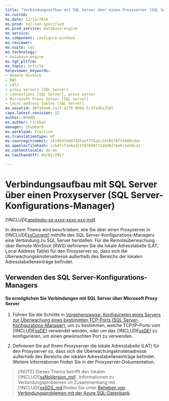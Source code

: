 ```yaml
---
title: "Verbindungsaufbau mit SQL Server über einen Proxyserver (SQL Server-Konfigurations-Manager) | Microsoft-Dokumentation"
ms.custom: 
ms.date: 12/15/2016
ms.prod: sql-non-specified
ms.prod_service: database-engine
ms.service: 
ms.component: configure-windows
ms.reviewer: 
ms.suite: sql
ms.technology:
- database-engine
ms.tgt_pltfrm: 
ms.topic: article
helpviewer_keywords:
- Remote WinSock
- RWS
- LATs
- proxy servers [SQL Server]
- connections [SQL Server], proxy server
- Microsoft Proxy Server [SQL Server]
- local address tables [SQL Server]
ms.assetid: 39714de0-2a1f-4179-9091-5c3fa4612545
caps.latest.revision: 22
author: BYHAM
ms.author: rickbyh
manager: jhubbard
ms.workload: Inactive
ms.translationtype: HT
ms.sourcegitcommit: 1419847dd47435cef775a2c55c0578ff4406cddc
ms.openlocfilehash: ccbdfcf1e8a313f87b80f7a10d027ee6c1e68ca1
ms.contentlocale: de-de
ms.lasthandoff: 08/02/2017

---
```

# <a name="connect-to-sql-server-through-a-proxy-server-sql-server-configuration-manager"></a>Verbindungsaufbau mit SQL Server über einen Proxyserver (SQL Server-Konfigurations-Manager)
[!INCLUDE[appliesto-ss-xxxx-xxxx-xxx-md](../../includes/appliesto-ss-xxxx-xxxx-xxx-md.md)]

  In diesem Thema wird beschrieben, wie Sie über einen Proxyserver in [!INCLUDE[ssCurrent](../../includes/sscurrent-md.md)] mithilfe des SQL Server-Konfigurations-Managers eine Verbindung zu SQL Server herstellen. Für die Remoteüberwachung über Remote WinSock (RWS) definieren Sie die lokale Adresstabelle (LAT, Local Address Table) für den Proxyserver so, dass sich die Überwachungsknotenadresse außerhalb des Bereichs der lokalen Adresstabelleneinträge befindet.  
  
##  <a name="SSMSProcedure"></a> Verwenden des SQL Server-Konfigurations-Managers  
  
#### <a name="to-enable-connections-to-sql-server-through-microsoft-proxy-server"></a>So ermöglichen Sie Verbindungen mit SQL Server über Microsoft Proxy Server  
  
1.  Führen Sie die Schritte in [Vorgehensweise: Konfigurieren eines Servers zur Überwachung eines bestimmten TCP-Ports &#40;SQL Server-Konfigurations-Manager&#41;](../../database-engine/configure-windows/configure-a-server-to-listen-on-a-specific-tcp-port.md), um zu bestimmen, welche TCP/IP-Ports vom [!INCLUDE[ssDE](../../includes/ssde-md.md)] verwendet werden, oder um das [!INCLUDE[ssDE](../../includes/ssde-md.md)] zu konfigurieren, um einen gewünschten Port zu verwenden.  
  
2.  Definieren Sie auf Ihrem Proxyserver die lokale Adresstabelle (LAT) für den Proxyserver so, dass sich die Überwachungsknotenadresse außerhalb des Bereichs der lokalen Adresstabelleneinträge befindet. Weitere Informationen finden Sie in der Proxyserver-Dokumentation.  
  
>  [!NOTE]
>  Dieses Thema betrifft den lokalen [!INCLUDE[ssNoVersion_md](../../includes/ssnoversion-md.md)]. Informationen zu Verbindungsproblemen im Zusammenhang mit [!INCLUDE[ssSDS_md](../../includes/sssds-md.md)]finden Sie unter [Beheben von Verbindungsproblemen mit der Azure SQL-Datenbank](https://docs.microsoft.com/azure/sql-database/sql-database-troubleshoot-common-connection-issues).  



